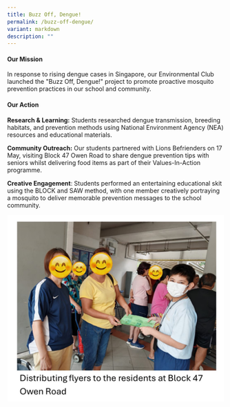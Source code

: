 ```yaml
---
title: Buzz Off, Dengue!
permalink: /buzz-off-dengue/
variant: markdown
description: ""
---
```

#### Our Mission

In response to rising dengue cases in Singapore, our Environmental Club launched the "Buzz Off, Dengue!" project to promote proactive mosquito prevention practices in our school and community.

#### Our Action

**Research & Learning:** Students researched dengue transmission, breeding habitats, and prevention methods using National Environment Agency (NEA) resources and educational materials.

**Community Outreach:** Our students partnered with Lions Befrienders on 17 May, visiting Block 47 Owen Road to share dengue prevention tips with seniors whilst delivering food items as part of their Values-In-Action programme. 

**Creative Engagement**: Students performed an entertaining educational skit using the BLOCK and SAW method, with one member creatively portraying a mosquito to deliver memorable prevention messages to the school community.

![](/images/CoCurricularActivities/Environmental%20Club/CCE06.jpg)